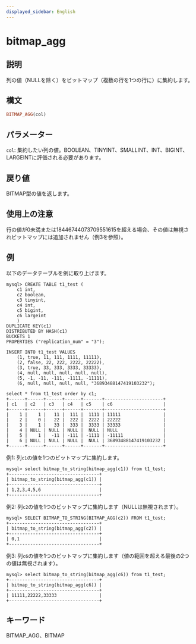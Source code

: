 ```yaml
---
displayed_sidebar: English
---
```


# bitmap_agg

## 説明

列の値（NULLを除く）をビットマップ（複数の行を1つの行に）に集約します。

## 構文

```Haskell
BITMAP_AGG(col)
```

## パラメーター

`col`: 集約したい列の値。BOOLEAN、TINYINT、SMALLINT、INT、BIGINT、LARGEINTに評価される必要があります。

## 戻り値

BITMAP型の値を返します。

## 使用上の注意

行の値が0未満または18446744073709551615を超える場合、その値は無視されビットマップには追加されません（例3を参照）。

## 例

以下のデータテーブルを例に取り上げます。

```PlainText
mysql> CREATE TABLE t1_test (
    c1 int,
    c2 boolean,
    c3 tinyint,
    c4 int,
    c5 bigint,
    c6 largeint
    )
DUPLICATE KEY(c1)
DISTRIBUTED BY HASH(c1)
BUCKETS 1
PROPERTIES ("replication_num" = "3");

INSERT INTO t1_test VALUES
    (1, true, 11, 111, 1111, 11111),
    (2, false, 22, 222, 2222, 22222),
    (3, true, 33, 333, 3333, 33333),
    (4, null, null, null, null, null),
    (5, -1, -11, -111, -1111, -11111),
    (6, null, null, null, null, "36893488147419103232");

select * from t1_test order by c1;
+------+------+------+------+-------+----------------------+
| c1   | c2   | c3   | c4   | c5    | c6                   |
+------+------+------+------+-------+----------------------+
|    1 |    1 |   11 |  111 |  1111 | 11111                |
|    2 |    0 |   22 |  222 |  2222 | 22222                |
|    3 |    1 |   33 |  333 |  3333 | 33333                |
|    4 | NULL | NULL | NULL |  NULL | NULL                 |
|    5 |    1 |  -11 | -111 | -1111 | -11111               |
|    6 | NULL | NULL | NULL |  NULL | 36893488147419103232 |
+------+------+------+------+-------+----------------------+
```

例1: 列`c1`の値を1つのビットマップに集約します。

```PlainText
mysql> select bitmap_to_string(bitmap_agg(c1)) from t1_test;
+----------------------------------+
| bitmap_to_string(bitmap_agg(c1)) |
+----------------------------------+
| 1,2,3,4,5,6                      |
+----------------------------------+
```

例2: 列`c2`の値を1つのビットマップに集約します（NULLは無視されます）。

```PlainText
mysql> SELECT BITMAP_TO_STRING(BITMAP_AGG(c2)) FROM t1_test;
+----------------------------------+
| bitmap_to_string(bitmap_agg(c2)) |
+----------------------------------+
| 0,1                              |
+----------------------------------+
```

例3: 列`c6`の値を1つのビットマップに集約します（値の範囲を超える最後の2つの値は無視されます）。

```PlainText
mysql> select bitmap_to_string(bitmap_agg(c6)) from t1_test;
+----------------------------------+
| bitmap_to_string(bitmap_agg(c6)) |
+----------------------------------+
| 11111,22222,33333                |
+----------------------------------+
```

## キーワード

BITMAP_AGG、BITMAP
